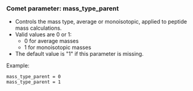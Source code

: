 ### Comet parameter: mass_type_parent

- Controls the mass type, average or monoisotopic, applied to peptide mass calculations.
- Valid values are 0 or 1:
  - 0 for average masses
  - 1 for monoisotopic masses
- The default value is "1" if this parameter is missing.

Example:
```
mass_type_parent = 0
mass_type_parent = 1
```
